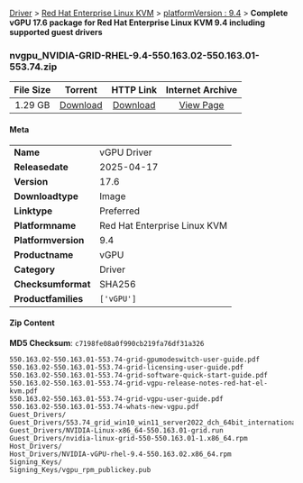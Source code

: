 
[Driver](/README.md)  >  [Red Hat Enterprise Linux KVM](/index/Driver/Red_Hat_Enterprise_Linux_KVM.md)  >  [platformVersion : 9.4](/index/Driver/Red_Hat_Enterprise_Linux_KVM/9.4.md)  >  **Complete vGPU 17.6 package for Red Hat Enterprise Linux KVM 9.4 including supported guest drivers**


### nvgpu_NVIDIA-GRID-RHEL-9.4-550.163.02-550.163.01-553.74.zip

| **File Size** | **Torrent**  | **HTTP Link** | **Internet Archive** |
|:-------------:|:------------:|:-------------:|:--------------------:|
| 1.29 GB |  [Download](https://archive.org/download/nvgpu_NVIDIA-GRID-RHEL-9.4-550.163.02-550.163.01-553.74.zip/nvgpu_NVIDIA-GRID-RHEL-9.4-550.163.02-550.163.01-553.74.zip_archive.torrent)       | [Download](https://archive.org/compress/nvgpu_NVIDIA-GRID-RHEL-9.4-550.163.02-550.163.01-553.74.zip) | [View Page](https://archive.org/details/nvgpu_NVIDIA-GRID-RHEL-9.4-550.163.02-550.163.01-553.74.zip)       |

#### Meta

<table>
<tr><td><strong>Name</strong></td><td>vGPU Driver</td></tr>
<tr><td><strong>Releasedate</strong></td><td>2025-04-17</td></tr>
<tr><td><strong>Version</strong></td><td>17.6</td></tr>
<tr><td><strong>Downloadtype</strong></td><td>Image</td></tr>
<tr><td><strong>Linktype</strong></td><td>Preferred</td></tr>
<tr><td><strong>Platformname</strong></td><td>Red Hat Enterprise Linux KVM</td></tr>
<tr><td><strong>Platformversion</strong></td><td>9.4</td></tr>
<tr><td><strong>Productname</strong></td><td>vGPU</td></tr>
<tr><td><strong>Category</strong></td><td>Driver</td></tr>
<tr><td><strong>Checksumformat</strong></td><td>SHA256</td></tr>
<tr><td><strong>Productfamilies</strong></td><td><code>['vGPU']</code></td></tr>
</table>

#### Zip Content

**MD5 Checksum**: `c7198fe08a0f990cb219fa76df31a326`

```text
550.163.02-550.163.01-553.74-grid-gpumodeswitch-user-guide.pdf
550.163.02-550.163.01-553.74-grid-licensing-user-guide.pdf
550.163.02-550.163.01-553.74-grid-software-quick-start-guide.pdf
550.163.02-550.163.01-553.74-grid-vgpu-release-notes-red-hat-el-kvm.pdf
550.163.02-550.163.01-553.74-grid-vgpu-user-guide.pdf
550.163.02-550.163.01-553.74-whats-new-vgpu.pdf
Guest_Drivers/
Guest_Drivers/553.74_grid_win10_win11_server2022_dch_64bit_international.exe
Guest_Drivers/NVIDIA-Linux-x86_64-550.163.01-grid.run
Guest_Drivers/nvidia-linux-grid-550-550.163.01-1.x86_64.rpm
Host_Drivers/
Host_Drivers/NVIDIA-vGPU-rhel-9.4-550.163.02.x86_64.rpm
Signing_Keys/
Signing_Keys/vgpu_rpm_publickey.pub
```